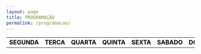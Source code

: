 ```yaml
---
layout: page
title: PROGRAMAÇÃO
permalink: /programacao/
---
```


<table class="days" style="width:100%">
  <tr>
    <td class="segunda" onclick="selectDay('segunda')">SEGUNDA</td>
    <td class="terca" onclick="selectDay('terca')">TERCA</td>
    <td class="quarta" onclick="selectDay('quarta')">QUARTA</td>
    <td class="quinta" onclick="selectDay('quinta')">QUINTA</td>
    <td class="sexta" onclick="selectDay('sexta')">SEXTA</td>
    <td class="sabado" onclick="selectDay('sabado')">SABADO</td>
    <td class="domingo" onclick="selectDay('domingo')">DOMINGO</td>
  </tr>
</table>

<div class="prog">
  <div class="segunda">
  <img src="/imagens/musicnonstop111111.png" alt="MUSIC NONSTOP">
  <img src="/imagens/atarde1.png" alt="A TARDE">
  <img src="/imagens/noite11.png" alt="A NOITE">
  <img src="/imagens/musicnonstop2222.png" alt="MUSIC NONSTOP">

  </div>
  <div class="terca">
  <img src="/imagens/musicnonstop111111.png" alt="MUSIC NONSTOP">
  <img src="/imagens/atarde1.png" alt="A TARDE">
  <img src="/imagens/noite11.png" alt="A NOITE">
  <img src="/imagens/musicnonstop2222.png" alt="MUSIC NONSTOP">

  </div>
  <div class="quarta">
<img src="/imagens/musicnonstop111111.png" alt="MUSIC NONSTOP">
<img src="/imagens/atarde1.png" alt="A TARDE">
<img src="/imagens/rock.png" alt="ROCK MUSIC">
<img src="/imagens/anoite22.png" alt="A NOITE">
<img src="/imagens/musicnonstop2222.png" alt="MUSIC NONSTOP">

  </div>
  <div class="quinta">
  <img src="/imagens/musicnonstop111111.png" alt="MUSIC NONSTOP">
<img src="/imagens/atarde1.png" alt="A TARDE">
<img src="/imagens/noite11.png" alt="A NOITE">
<img src="/imagens/musicnonstop2222.png" alt="MUSIC NONSTOP">

  </div>
  <div class="sexta">
  <img src="/imagens/musicnonstop111111.png" alt="MUSIC NONSTOP">
  <img src="/imagens/atarde1.png" alt="A TARDE">
  <img src="/imagens/noite11.png" alt="A NOITE">
   <img src="/imagens/musicnonstop2222.png" alt="MUSIC NONSTOP">

  </div>
  <div class="sabado">
  <img src="/imagens/musicnonstop33.png" alt="MUSIC NONSTOP">

  </div>
  <div class="domingo">
  <img src="/imagens//musicnonstop33.png" alt="MUSIC NONSTOP">
  </div>
</div>

<!-- nao mexer -->
<script>
  var allDays = document.querySelectorAll('.days tr td');
  var allProg = document.querySelectorAll('.prog div');
  function selectDay(day){
    var selectedDay = document.querySelector('.days tr td.'+day);
    var selectedProg = document.querySelector('.prog div.'+day);
    for (var i = 0; i < allDays.length; i++) {
      allDays[i].classList.remove('selected');
      allProg[i].classList.remove('selected');
    }
    selectedDay.classList.add('selected');
    selectedProg.classList.add('selected');
  }
  var today = new Date().getDay();
  var dayOfTheWeek = today === 0 ? 6 : today-1;
  allProg[dayOfTheWeek].classList.add('selected');
  allDays[dayOfTheWeek].classList.add('selected');
</script>
<style>
  .days tr td{
    border: 0;
    text-align: center;
    font-weight: bold;
    cursor: pointer;
    color: black;
    background-color: none;
  }
  .days tr td.selected{
    color: white;
    background-color: #0092ca;
  }
  .prog div{
    display: none;
  }
  .prog div.selected{
    display: block;
  }
</style>
<!-- nao mexer -->
